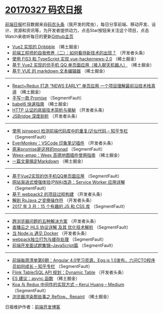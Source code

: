 # [20170327 码农日报](http://hao.caibaojian.com/date/2017/03/27)

[前端日报](http://caibaojian.com/c/news)栏目数据来自[码农头条](http://hao.caibaojian.com/)（我开发的爬虫），每日分享前端、移动开发、设计、资源和资讯等，为开发者提供动力，点击Star按钮来关注这个项目，点击Watch来收听每日的更新[Github主页](https://github.com/kujian/frontendDaily)
* [Vue2 实现的 Dribbble](http://hao.caibaojian.com/32090.html) （稀土掘金）
* [前端工程师的自我修养（二）：如何看待新技术的出现？](http://hao.caibaojian.com/32115.html) （开发者头条）
* [使用 FIS3 和 TypeScript 实现 vue-hackernews-2.0](http://hao.caibaojian.com/32084.html) （稀土掘金）
* [基于 Vue2 实现的仿手机 QQ 单页面应用（接入聊天机器人）](http://hao.caibaojian.com/32079.html) （稀土掘金）
* [基于 VUE 的 markdown 文本编辑器](http://hao.caibaojian.com/32080.html) （稀土掘金）

***
* [React+Redux 打造 “NEWS EARLY” 单页应用  一个项目理解最前沿技术栈真谛](http://hao.caibaojian.com/32081.html) （稀土掘金）
* [手写一款 Promise](http://hao.caibaojian.com/32063.html) （SegmentFault）
* [babel6 快速指南](http://hao.caibaojian.com/32083.html) （稀土掘金）
* [HTTP 认证的底层技术简析与揭秘](http://hao.caibaojian.com/32108.html) （开发者头条）
* [JSBridge 深度剖析](http://hao.caibaojian.com/32134.html) （开发者头条）

***
* [使用 jsinspect 检测前端代码库中的重复/近似代码 &#8211; 知乎专栏](http://hao.caibaojian.com/32057.html) （SegmentFault）
* [EverMonkey：VSCode 印象笔记插件](http://hao.caibaojian.com/32136.html) （开发者头条）
* [原来promise是这样的monad](http://hao.caibaojian.com/32059.html) （SegmentFault）
* [Weex-amap：Weex 高德地图插件使用指南](http://hao.caibaojian.com/32078.html) （稀土掘金）
* [一篇文章搞定Markdown](http://hao.caibaojian.com/32077.html) （稀土掘金）

***
* [基于Vue2实现的仿手机QQ单页面应用](http://hao.caibaojian.com/32061.html) （SegmentFault）
* [网站渐进式增强体验(PWA)改造：Service Worker 应用详解](http://hao.caibaojian.com/32062.html) （SegmentFault）
* [基于 webpack2 的项目过程构建](http://hao.caibaojian.com/32116.html) （开发者头条）
* [解剖 RxJava 之变换操作符](http://hao.caibaojian.com/32132.html) （开发者头条）
* [2017 年 3 月：15 个有趣的 JS 和 CSS 库](http://hao.caibaojian.com/32065.html) （SegmentFault）

***
* [跨浏览器问题的五种解决方案](http://hao.caibaojian.com/32129.html) （开发者头条）
* [直播云之 HLS 协议详解 及其 优化技术解析](http://hao.caibaojian.com/32066.html) （SegmentFault）
* [当 Node.js 遇见 Docker](http://hao.caibaojian.com/32109.html) （开发者头条）
* [webpack独立打包与缓存处理](http://hao.caibaojian.com/32067.html) （SegmentFault）
* [前端开发面试题集锦&#8211;JavaScript篇](http://hao.caibaojian.com/32068.html) （SegmentFault）

***
* [前端每周清单第6期：Angular 4.0学习资源，Egg.js 1.0发布，六问CTO程序员如何成长 &#8211; 知乎专栏](http://hao.caibaojian.com/32060.html) （SegmentFault）
* [Flink Table/SQL API 规划：Dynamic Table](http://hao.caibaojian.com/32130.html) （开发者头条）
* [ES 建议：async 函数](http://hao.caibaojian.com/32082.html) （稀土掘金）
* [Koa 与 Redux 中间件的实现方式 – Kerui Huang – Medium](http://hao.caibaojian.com/32064.html) （SegmentFault）
* [浏览器渲染那些事之 Reflow、Repaint](http://hao.caibaojian.com/32086.html) （稀土掘金）

日报维护作者：[前端开发博客](http://caibaojian.com/) 